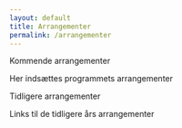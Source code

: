 ```yaml
---
layout: default
title: Arrangementer
permalink: /arrangementer
---
```


Kommende arrangementer

Her indsættes programmets arrangementer

Tidligere arrangementer

Links til de tidligere års arrangementer
